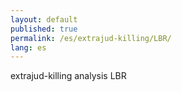 ```yaml
---
layout: default
published: true
permalink: /es/extrajud-killing/LBR/
lang: es
---
```


extrajud-killing analysis LBR

